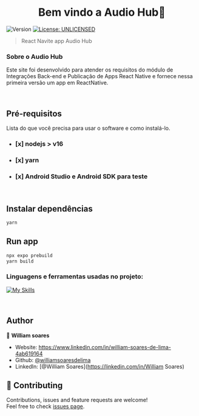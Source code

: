 <h1 align="center">Bem vindo a Audio Hub👋</h1>
<p>
  <img alt="Version" src="https://img.shields.io/badge/version-0.0.1-blue.svg?cacheSeconds=2592000" />
  <a href="#" target="_blank">
    <img alt="License: UNLICENSED" src="https://img.shields.io/badge/License-UNLICENSED-yellow.svg" />
  </a>
</p>

> React Navite app Audio Hub

### Sobre o Audio Hub

Este site foi desenvolvido para atender os requisitos do módulo de Integrações Back-end e Publicação de Apps React Native e fornece nessa primeira versão um app em ReactNative.

<br/>

## Pré-requisitos

Lista do que você precisa para usar o software e como instalá-lo.

- ### [x] nodejs > v16
- ### [x] yarn
- ### [x] Android Studio e Android SDK para teste

<br/>

## Instalar dependências

```sh
yarn
```

## Run app

```sh
npx expo prebuild
yarn build
```

<h3 align="left">Linguagens e ferramentas usadas no projeto:</h3>

[![My Skills](https://skillicons.dev/icons?i=react)](https://skillicons.dev)

<br/>

## Author

👤 **William soares**

- Website: https://www.linkedin.com/in/william-soares-de-lima-4ab619164
- Github: [@williamsoaresdelima](https://github.com/williamsoaresdelima)
- LinkedIn: [@William Soares](https://linkedin.com/in/William Soares)

## 🤝 Contributing

Contributions, issues and feature requests are welcome!<br />Feel free to check [issues page](https://github.com/williamsoaresdelima/namoro-pet/issues).
